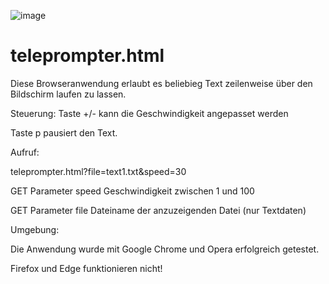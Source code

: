 ![image](https://user-images.githubusercontent.com/24750949/163127042-fabd521e-37de-4aaf-8600-6493bc5b8c5f.png)
# teleprompter.html

Diese Browseranwendung erlaubt es beliebieg Text zeilenweise über den Bildschirm laufen zu lassen.

Steuerung:
  Taste +/- kann die Geschwindigkeit angepasset werden
  
  Taste p pausiert den Text.

Aufruf: 

  teleprompter.html?file=text1.txt&speed=30
  
  GET Parameter speed   Geschwindigkeit zwischen 1 und 100
  
  GET Parameter file    Dateiname der anzuzeigenden Datei (nur Textdaten)

Umgebung:

  Die Anwendung wurde mit Google Chrome und Opera erfolgreich getestet.
  
  Firefox und Edge funktionieren nicht!
